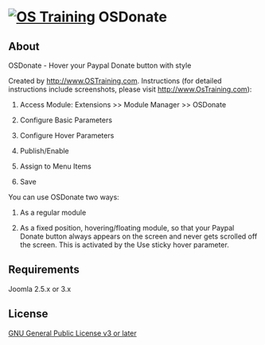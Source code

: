 [![OS Training](http://www.ostraining.com/templates/ostraining/images/logo.png)](http://www.ostraining.com)
OSDonate
============

## About

OSDonate - Hover your Paypal Donate button with style

Created by http://www.OSTraining.com. Instructions (for detailed instructions include screenshots, please visit http://www.OsTraining.com):

1) Access Module: Extensions >> Module Manager >> OSDonate

2) Configure Basic Parameters

3) Configure Hover Parameters

4) Publish/Enable

5) Assign to Menu Items

6) Save

You can use OSDonate two ways:

1) As a regular module

2) As a fixed position, hovering/floating module, so that your Paypal Donate button always appears on the screen and never gets scrolled off the screen. This is activated by the Use sticky hover parameter.

## Requirements

Joomla 2.5.x or 3.x

## License

[GNU General Public License v3 or later](http://www.gnu.org/copyleft/gpl.html)
